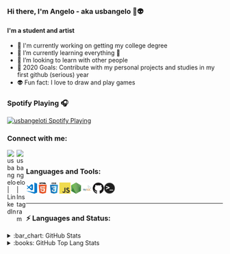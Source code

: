 ### Hi there, I'm Angelo - aka usbangelo 👋:alien:

#### I'm a student and artist

- 🔭 I'm currently working on getting my college degree
- 🌱 I’m currently learning everything 🤣
- 👯 I’m looking to learn with other people
- 🥅 2020 Goals: Contribute with my personal projects and studies in my first github (serious) year
- 👽 Fun fact: I love to draw and play games

### Spotify Playing 🎧

[<img src="https://now-playing-codestackr.vercel.app/api/spotify-playing" alt="usbangeloti Spotify Playing" width="350" />](https://open.spotify.com/user/usbangeloss)

### Connect with me:

[<img align="left" alt="usbangelo | LinkedIn" width="22px" src="https://cdn.jsdelivr.net/npm/simple-icons@v3/icons/linkedin.svg" />][linkedin]
[<img align="left" alt="usbangelo | Instagram" width="22px" src="https://cdn.jsdelivr.net/npm/simple-icons@v3/icons/instagram.svg" />][instagram]

<br />

### Languages and Tools:

<img align="left" alt="Visual Studio Code" width="26px" src="https://raw.githubusercontent.com/github/explore/80688e429a7d4ef2fca1e82350fe8e3517d3494d/topics/visual-studio-code/visual-studio-code.png" />
<img align="left" alt="HTML5" width="26px" src="https://raw.githubusercontent.com/github/explore/80688e429a7d4ef2fca1e82350fe8e3517d3494d/topics/html/html.png" />
<img align="left" alt="CSS3" width="26px" src="https://raw.githubusercontent.com/github/explore/80688e429a7d4ef2fca1e82350fe8e3517d3494d/topics/css/css.png" />
<img align="left" alt="JavaScript" width="26px" src="https://raw.githubusercontent.com/github/explore/80688e429a7d4ef2fca1e82350fe8e3517d3494d/topics/javascript/javascript.png" />
<img align="left" alt="Node.js" width="26px" src="https://raw.githubusercontent.com/github/explore/80688e429a7d4ef2fca1e82350fe8e3517d3494d/topics/nodejs/nodejs.png" />
<img align="left" alt="MySQL" width="26px" src="https://raw.githubusercontent.com/github/explore/80688e429a7d4ef2fca1e82350fe8e3517d3494d/topics/mysql/mysql.png" />
<img align="left" alt="GitHub" width="26px" src="https://raw.githubusercontent.com/github/explore/78df643247d429f6cc873026c0622819ad797942/topics/github/github.png" />
<img align="left" alt="Terminal" width="26px" src="https://raw.githubusercontent.com/github/explore/80688e429a7d4ef2fca1e82350fe8e3517d3494d/topics/terminal/terminal.png" />

<br />
<br />

---
### :zap: Languages and Status:

<details>
  <summary>:bar_chart: GitHub Stats</summary>
        <img alt="usbangelo's GitHub Stats" src="https://github-readme-stats.codestackr.vercel.app/api?username=usbangelo&show_icons=true&hide_border=true&&hide=issues,prs&title_color=037ffc&bg_color=000000&text_color=ffffff&icon_color=037ffc&count_private=1"/>
</details>

<details>
  <summary>:books: GitHub Top Lang Stats</summary>
        <img alt="usbangelo's Top Lang Stats" src="https://github-readme-stats.vercel.app/api/top-langs/?username=usbangelo&layout=compact&&show_icons=true&hide_border=true&title_color=037ffc&bg_color=000000&text_color=ffffff&icon_color=037ffc)](https://github.com/usbangelo/github-readme-stats"/>   
</details>

[twitter]: https://twitter.com/putuserlater
[youtube]: https://youtube.com/putuserlater
[instagram]: https://instagram.com/usbalien.dev
[linkedin]: https://www.linkedin.com/in/angelo-soares-dorfey-166156175/
